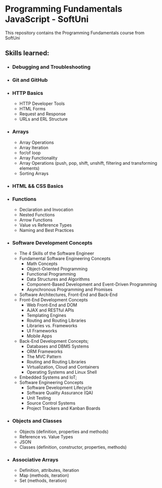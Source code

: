 # Programming Fundamentals JavaScript - SoftUni

This repository contains the Programming Fundamentals course from SoftUni

<h2>Skills learned:</h2>
<ul>
  <li><h3>Debugging and Troubleshooting</h3></li>
  <li><h3>Git and GitHub</h3></li>
  <li><h3>HTTP Basics</h3>
    <ul>
      <li>HTTP Developer Tools</li>
      <li>HTML Forms</li>
      <li>Request and Response</li>
      <li>URLs and ERL Structure</li>
    </ul>
  </li>
  <li><h3>Arrays</h3>
    <ul>
      <li>Array Operations</li>
      <li>Array Iteration</li>
      <li>for/of loop</li>
      <li>Array Functionality</li>
      <li>Array Operations (push, pop, shift, unshift, filtering and transforming elements)</li>
      <li>Sorting Arrays</li>
    </ul>
  </li>
  <li><h3>HTML && CSS Basics</h3></li>
  <li><h3>Functions</h3>
    <ul>
      <li>Declaration and Invocation</li>
      <li>Nested Functions</li>
      <li>Arrow Functions</li>
      <li>Value vs Reference Types</li>
      <li>Naming and Best Practices</li>
    </ul>  
  </li>
  <li><h3>Software Development Concepts</h3>
    <ul>
      <li>The 4 Skills of the Software Engineer</li>
      <li>Fundamental Software Engineering Concepts
        <ul>
          <li>Math Concepts</li>
          <li>Object-Oriented Programming</li>
          <li>Functional Programming</li>
          <li>Data Structures and Algorithms</li>
          <li>Component-Based Development and Event-Driven Programming</li>
          <li>Asynchronous Programming and Promises</li>
        </ul>
      </li>
      <li>Software Architectures, Front-End and Back-End</li>
      <li>Front-End Development Concepts
        <ul>
          <li>Web Front-End and DOM</li>
          <li>AJAX and RESTful APIs</li>
          <li>Templating Engines</li>
          <li>Routing and Routing Libraries</li>
          <li>Libraries vs. Frameworks</li>
          <li>UI Frameworks</li>
          <li>Mobile Apps</li>
        </ul>
      </li>
      <li>Back-End Development Concepts;
        <ul>
          <li>Databases and DBMS Systems</li>
          <li>ORM Frameworks</li>
          <li>The MVC Pattern</li>
          <li>Routing and Routing Libraries</li>
          <li>Virtualization, Cloud and Containers</li>
          <li>Operating Systems and Linux Shell</li>
        </ul>
      </li>
      <li>Embedded Systems and IoT;</li>
      <li>Software Engineering Concepts
        <ul>
          <li>Software Development Lifecycle</li>
          <li>Software Quality Assurance (QA)</li>
          <li>Unit Testing</li>
          <li>Source Control Systems</li>
          <li> Project Trackers and Kanban Boards</li>
        </ul>
      </li>
    </ul>
  </li>
  <li><h3>Objects and Classes</h3>
    <ul>
      <li>Objects (definition, properties and methods)</li>
      <li>Reference vs. Value Types</li>
      <li>JSON</li>
      <li>Classes (definition, constructor, properties, methods)</li>
    </ul>  
  </li>
  <li><h3>Associative Arrays</h3>
    <ul>
      <li>Definition, attributes, iteration</li>
      <li>Map (methods, iteration)</li>
      <li>Set (methods, iteration)</li>
    </ul>  
  </li>
</ul>
